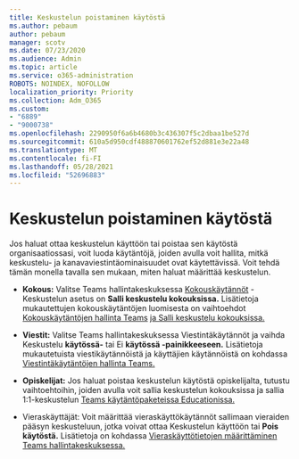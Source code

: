 ```yaml
---
title: Keskustelun poistaminen käytöstä
ms.author: pebaum
author: pebaum
manager: scotv
ms.date: 07/23/2020
ms.audience: Admin
ms.topic: article
ms.service: o365-administration
ROBOTS: NOINDEX, NOFOLLOW
localization_priority: Priority
ms.collection: Adm_O365
ms.custom:
- "6889"
- "9000738"
ms.openlocfilehash: 2290950f6a6b4680b3c436307f5c2dbaa1be527d
ms.sourcegitcommit: 610a5d950cdf488870601762ef52d881e3e22a48
ms.translationtype: MT
ms.contentlocale: fi-FI
ms.lasthandoff: 05/28/2021
ms.locfileid: "52696883"
---
```

# <a name="disable-chat"></a>Keskustelun poistaminen käytöstä

Jos haluat ottaa keskustelun käyttöön tai poistaa sen käytöstä organisaatiossasi, voit luoda käytäntöjä, joiden avulla voit hallita, mitkä keskustelu- ja kanavaviestintäominaisuudet ovat käytettävissä. Voit tehdä tämän monella tavalla sen mukaan, miten haluat määrittää keskustelun.

- **Kokous:** Valitse Teams hallintakeskuksessa [Kokouskäytännöt](https://admin.teams.microsoft.com/) - Keskustelun asetus on **Salli keskustelu kokouksissa.** Lisätietoja mukautettujen kokouskäytäntöjen luomisesta on vaihtoehdot [Kokouskäytäntöjen hallinta Teams](/microsoftteams/meeting-policies-in-teams) [ja Salli keskustelu kokouksissa.](/microsoftteams/meeting-policies-in-teams#allow-chat-in-meetings)

- **Viestit:** Valitse Teams hallintakeskuksessa Viestintäkäytännöt ja [](https://admin.teams.microsoft.com/)vaihda Keskustelu **käytössä-** tai Ei **käytössä -painikkeeseen.** Lisätietoja mukautetuista viestikäytännöistä ja käyttäjien käytännöistä on kohdassa [Viestintäkäytäntöjen hallinta Teams.](/microsoftteams/messaging-policies-in-teams)

- **Opiskelijat:** Jos haluat poistaa keskustelun käytöstä opiskelijalta, tutustu vaihtoehtoihin, joiden avulla voit sallia keskustelun kokouksissa ja sallia 1:1-keskustelun [Teams käytäntöpaketeissa Educationissa.](/microsoftteams/policy-packages-edu)

- Vieraskäyttäjät: Voit määrittää vieraskäyttökäytännöt sallimaan vieraiden pääsyn keskusteluun, jotka voivat ottaa Keskustelun käyttöön tai **Pois** **käytöstä.** Lisätietoja on kohdassa [Vieraskäyttötietojen määrittäminen Teams hallintakeskuksessa.](/microsoftteams/set-up-guests#configure-guest-access-in-the-teams-admin-center)




